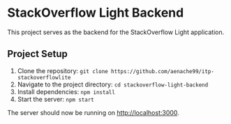 # StackOverflow Light Backend

This project serves as the backend for the StackOverflow Light application.

## Project Setup

1. Clone the repository: `git clone https://github.com/aenache99/itp-stackoverflowlite`
2. Navigate to the project directory: `cd stackoverflow-light-backend`
3. Install dependencies: `npm install`
4. Start the server: `npm start`

The server should now be running on [http://localhost:3000](http://localhost:3000).

